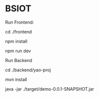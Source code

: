 # BSIOT

Run Frontend:

cd ./frontend

npm install

npm run dev



Run Backend

cd ./backend/yao-proj

mvn install

java -jar ./target/demo-0.0.1-SNAPSHOT.jar